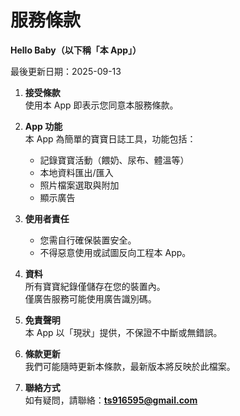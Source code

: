 # 服務條款

**Hello Baby（以下稱「本 App」）**

最後更新日期：2025-09-13

1. **接受條款**  
   使用本 App 即表示您同意本服務條款。

2. **App 功能**  
   本 App 為簡單的寶寶日誌工具，功能包括：  
   - 記錄寶寶活動（餵奶、尿布、體溫等）  
   - 本地資料匯出/匯入  
   - 照片檔案選取與附加  
   - 顯示廣告

3. **使用者責任**  
   - 您需自行確保裝置安全。  
   - 不得惡意使用或試圖反向工程本 App。  

4. **資料**  
   所有寶寶紀錄僅儲存在您的裝置內。  
   僅廣告服務可能使用廣告識別碼。

5. **免責聲明**  
   本 App 以「現狀」提供，不保證不中斷或無錯誤。

6. **條款更新**  
   我們可能隨時更新本條款，最新版本將反映於此檔案。

7. **聯絡方式**  
   如有疑問，請聯絡：**ts916595@gmail.com**
